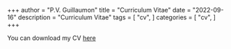 +++
author = "P.V. Guillaumon"
title = "Curriculum Vitae"
date = "2022-09-16"
description = "Curriculum Vitae"
tags = [
    "cv",
]
categories = [
    "cv",
]
+++

You can download my CV [here](../CV_Pedro_July_2023-2.pdf)




